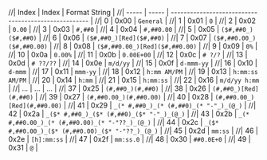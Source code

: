 
//| Index | Index | Format String                                        |
//| ----- | ----- | ---------------------------------------------------- |
//| 0     | 0x00  | `General`                                            |
//| 1     | 0x01  | `0`                                                  |
//| 2     | 0x02  | `0.00`                                               |
//| 3     | 0x03  | `#,##0`                                              |
//| 4     | 0x04  | `#,##0.00`                                           |
//| 5     | 0x05  | `($#,##0_)($#,##0)`                                  |
//| 6     | 0x06  | `($#,##0_)[Red]($#,##0)`                             |
//| 7     | 0x07  | `($#,##0.00_)($#,##0.00)`                            |
//| 8     | 0x08  | `($#,##0.00_)[Red]($#,##0.00)`                       |
//| 9     | 0x09  | `0%`                                                 |
//| 10    | 0x0a  | `0.00%`                                              |
//| 11    | 0x0b  | `0.00E+00`                                           |
//| 12    | 0x0c  | `# ?/?`                                              |
//| 13    | 0x0d  | `# ??/??`                                            |
//| 14    | 0x0e  | `m/d/yy`                                             |
//| 15    | 0x0f  | `d-mmm-yy`                                           |
//| 16    | 0x10  | `d-mmm`                                              |
//| 17    | 0x11  | `mmm-yy`                                             |
//| 18    | 0x12  | `h:mm AM/PM`                                         |
//| 19    | 0x13  | `h:mm:ss AM/PM`                                      |
//| 20    | 0x14  | `h:mm`                                               |
//| 21    | 0x15  | `h:mm:ss`                                            |
//| 22    | 0x16  | `m/d/yy h:mm`                                        |
//| ...   | ...   | ...                                                  |
//| 37    | 0x25  | `(#,##0_)(#,##0)`                                    |
//| 38    | 0x26  | `(#,##0_)[Red](#,##0)`                               |
//| 39    | 0x27  | `(#,##0.00_)(#,##0.00)`                              |
//| 40    | 0x28  | `(#,##0.00_)[Red](#,##0.00)`                         |
//| 41    | 0x29  | `_(* #,##0_)_(* (#,##0)_(* "-"_)_(@_)`               |
//| 42    | 0x2a  | `_($* #,##0_)_($* (#,##0)_($* "-"_)_(@_)`            |
//| 43    | 0x2b  | `_(* #,##0.00_)_(* (#,##0.00)_(* "-"??_)_(@_)`       |
//| 44    | 0x2c  | `_($* #,##0.00_)_($* (#,##0.00)_($* "-"??_)_(@_)`    |
//| 45    | 0x2d  | `mm:ss`                                              |
//| 46    | 0x2e  | `[h]:mm:ss`                                          |
//| 47    | 0x2f  | `mm:ss.0`                                            |
//| 48    | 0x30  | `##0.0E+0`                                           |
//| 49    | 0x31  | `@`                                                  |

